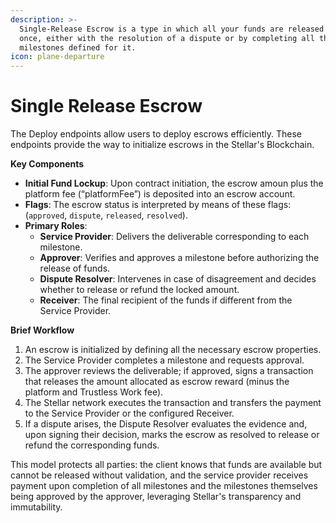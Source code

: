 ```yaml
---
description: >-
  Single-Release Escrow is a type in which all your funds are released only
  once, either with the resolution of a dispute or by completing all the
  milestones defined for it.
icon: plane-departure
---
```


# Single Release Escrow

The Deploy endpoints allow users to deploy escrows efficiently. These endpoints provide the way to initialize escrows in the Stellar's Blockchain.

**Key Components**

* **Initial Fund Lockup**: Upon contract initiation, the escrow amoun plus the platform fee (“platformFee”) is deposited into an escrow account.
* **Flags**: The escrow status is interpreted by means of these flags: (`approved`, `dispute`, `released`, `resolved`).
* **Primary Roles**:
  * **Service Provider**: Delivers the deliverable corresponding to each milestone.
  * **Approver**: Verifies and approves a milestone before authorizing the release of funds.
  * **Dispute Resolver**: Intervenes in case of disagreement and decides whether to release or refund the locked amount.
  * **Receiver**: The final recipient of the funds if different from the Service Provider.

**Brief Workflow**

1. An escrow is initialized by defining all the necessary escrow properties.
2. The Service Provider completes a milestone and requests approval.
3. The approver reviews the deliverable; if approved, signs a transaction that releases the amount allocated as escrow reward (minus the platform and Trustless Work fee).
4. The Stellar network executes the transaction and transfers the payment to the Service Provider or the configured Receiver.
5. If a dispute arises, the Dispute Resolver evaluates the evidence and, upon signing their decision, marks the escrow as resolved to release or refund the corresponding funds.

This model protects all parties: the client knows that funds are available but cannot be released without validation, and the service provider receives payment upon completion of all milestones and the milestones themselves being approved by the approver, leveraging Stellar's transparency and immutability.
